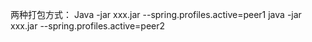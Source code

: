 两种打包方式：
Java -jar xxx.jar --spring.profiles.active=peer1
java -jar xxx.jar --spring.profiles.active=peer2

